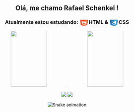 <div align="center">
 <h2>Olá, me chamo Rafael Schenkel !</h2>

 <h3>Atualmente estou estudando: <img align="center" alt="Rafa-HTML" height="20" width="30" src="https://raw.githubusercontent.com/devicons/devicon/master/icons/html5/html5-original.svg">HTML &
  <img align="center" alt="Rafa-CSS" height="20" width="30" src="https://raw.githubusercontent.com/devicons/devicon/master/icons/css3/css3-original.svg">CSS
 </h3>
</div>

<div align="center"> 
 <a href="https://github.com/rafassnh"> 
 <img width="48%" height="180em" src="https://github-readme-stats.vercel.app/api?username=rafassnh&show_icons=true&icon_color=c004fd&text_color=AAAAAA&bg_color=0,000000,333333&border_color=00ff03&border_radius=15&include_all_commits=true&count_private=true"/> 
 <img width="48%" height="180em" src="https://github-readme-stats.vercel.app/api/top-langs/?username=rafassnh&layout=compact&langs_count=4&icon_color=c004fd&text_color=AAAAAA&bg_color=0,000000,333333&border_color=00ff03&border_radius=15"/> 
</div>
 
<p></p>
 
<div align="center">
 <a href="https://www.linkedin.com/in/rafael-schenkel-de-souza-11bb35223" target="_blank"><img src="https://img.shields.io/badge/-LinkedIn-%230077B5?style=for-the-badge&logo=linkedin&logoColor=white" target="_blank"></a>
 <a href="mailto:rafaschenkel.dev@gmail.com"><img src="https://img.shields.io/badge/-Gmail-%23333?style=for-the-badge&logo=gmail&logoColor=white" target="_blank"></a>
 
 ![Snake animation](https://github.com/rafassnh/rafassnh/blob/output/github-contribution-grid-snake.svg)

 </div>
